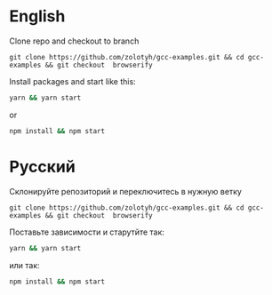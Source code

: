 # English

Clone repo and checkout to branch

```
git clone https://github.com/zolotyh/gcc-examples.git && cd gcc-examples && git checkout  browserify
```

Install packages and start like this:

```sh
yarn && yarn start
```
or

```sh
npm install && npm start
```

# Русский

Склонируйте репозиторий и переключитесь в нужную ветку

```
git clone https://github.com/zolotyh/gcc-examples.git && cd gcc-examples && git checkout  browserify
```

Поставьте зависимости и старутйте так:

```sh
yarn && yarn start
```

или так:

```sh
npm install && npm start
```

